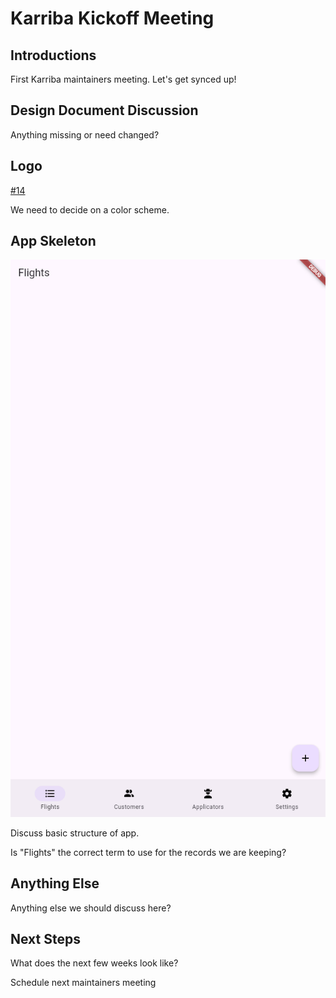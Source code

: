 # Karriba Kickoff Meeting

## Introductions

First Karriba maintainers meeting. Let's get synced up!

## Design Document Discussion

Anything missing or need changed?

## Logo

[#14](https://github.com/kwila-cloud/karriba/issues/14)

We need to decide on a color scheme.

## App Skeleton

![Screenshot](screenshot.png)

Discuss basic structure of app.

Is "Flights" the correct term to use for the records we are keeping?

## Anything Else

Anything else we should discuss here?

## Next Steps

What does the next few weeks look like?

Schedule next maintainers meeting
